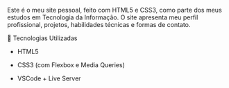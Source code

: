 Este é o meu site pessoal, feito com HTML5 e CSS3, como parte dos meus estudos em Tecnologia da Informação. O site apresenta meu perfil profissional, projetos, habilidades técnicas e formas de contato.

🚀 Tecnologias Utilizadas
- HTML5

- CSS3 (com Flexbox e Media Queries)

- VSCode + Live Server
